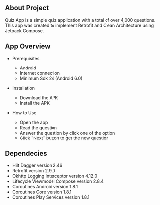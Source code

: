 ## About Project <br />
Quiz App is a simple quiz application with a total of over 4,000 questions. This app was created to implement Retrofit and Clean Architecture using Jetpack Compose.

## App Overview <br />
- Prerequisites
  - Android
  - Internet connection
  - Minimum Sdk 24 (Android 6.0)

- Installation
  - Download the APK
  - Install the APK
 
- How to Use
  - Open the app
  - Read the question
  - Answer the question by click one of the option
  - Click "Next" button to get the new question
 
## Dependecies <br />
  - Hilt Dagger version 2.46
  - Retrofit version 2.9.0
  - Okhttp Logging Interceptor version 4.12.0
  - Lifecycle Viewmodel Compose version 2.8.4
  - Coroutines Android version 1.8.1
  - Coroutines Core version 1.8.1
  - Coroutines Play Services version 1.8.1
